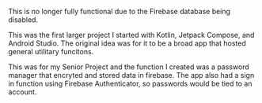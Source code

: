 This is no longer fully functional due to the Firebase database being disabled.

This was the first larger project I started with Kotlin, Jetpack Compose, and Android Studio.
The original idea was for it to be a broad app that hosted general utilitary funcitons.

This was for my Senior Project and the function I created was a password manager that encryted and stored data in firebase.
The app also had a sign in function using Firebase Authenticator, so passwords would be tied to an account.
